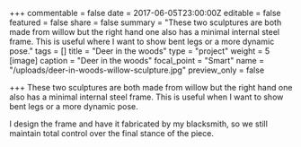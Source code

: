 +++
commentable = false
date = 2017-06-05T23:00:00Z
editable = false
featured = false
share = false
summary = "These two sculptures are both made from willow but the right hand one also has a minimal internal steel frame. This is useful where I want to show bent legs or a more dynamic pose."
tags = []
title = "Deer in the woods"
type = "project"
weight = 5
[image]
caption = "Deer in the woods"
focal_point = "Smart"
name = "/uploads/deer-in-woods-willow-sculpture.jpg"
preview_only = false

+++
These two sculptures are both made from willow but the right hand one also has a minimal internal steel frame. This is useful when I want to show bent legs or a more dynamic pose.

I design the frame and have it fabricated by my blacksmith, so we still maintain total control over the final stance of the piece.